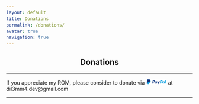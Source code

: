 ```yaml
---
layout: default
title: Donations
permalink: /donations/
avatar: true
navigation: true
---
```

<h2 align="center">Donations</h2>

<hr>

<p>If you appreciate my ROM, please consider to donate via <img src="/assets/img/paypal.png" style="width: 11%"> at dil3mm4.dev@gmail.com</p>

<hr>

<head>
<script src="https://scripts.sirv.com/sirv.js"></script>
<div class="Sirv" data-effect="zoom" >
    <img data-src="https://quallive.sirv.com/Images/photo_2019-02-07_16-00-21.jpg" />
    <img data-src="https://quallive.sirv.com/Images/photo_2019-02-07_16-00-23.jpg" />
    <img data-src="https://quallive.sirv.com/Images/photo_2019-02-07_16-00-25.jpg" />
</div>
</head>
